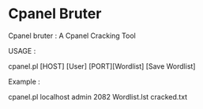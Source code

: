 Cpanel Bruter
===============

Cpanel bruter : A Cpanel Cracking Tool


USAGE :

cpanel.pl [HOST] [User] [PORT][Wordlist] [Save Wordlist]

Example : 

cpanel.pl localhost admin 2082 Wordlist.lst cracked.txt